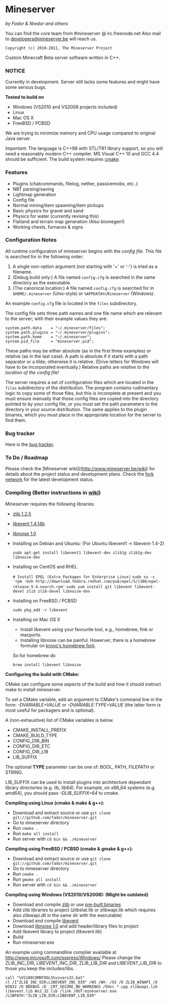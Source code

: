 # Mineserver
*by Fador & Nredor and others*

You can find the core team from #mineserver @ irc.freenode.net
Also mail to developers@mineserver.be will reach us.

    Copyright (c) 2010-2011, The Mineserver Project

Custom Minecraft Beta server software written in C++.

### NOTICE
Currently in development.
Server still lacks some features and might have some serious bugs.

**Tested to build on**

 * Windows (VS2010 and VS2008 projects included)
 * Linux
 * Mac OS X
 * FreeBSD / PCBSD

We are trying to minimize memory and CPU usage compared to original Java server.

*Important:* The language is C++98 with STL/TR1 library support, so you will need a reasonably modern
C++ compiler. MS Visual C++ 10 and GCC 4.4 should be sufficient. The build system requires [cmake](http://www.cmake.org/).

### Features

 * Plugins (chatcommands, filelog, nether, passivemobs, etc..)
 * NBT parsing/saving
 * Lightmap generation
 * Config file
 * Normal mining/item spawning/item pickups
 * Basic physics for gravel and sand
 * Physics for water (currently revising this)
 * Flatland and terrain map generation (Also biomegen!)
 * Working chests, furnaces & signs

### Configuration Notes

All runtime configuration of mineserver begins with the *config file*. This file is searched for in the following order:

 1. A single non-option argument (not starting with '+' or '-') is tried as a filename.
 2. (Debug build only:) A file named `config.cfg` is searched in the same directory as the executable.
 3. (The canonical location:) A file named `config.cfg` is searched for in `$HOME/.mineserver` (Unix-style)
    or `%APPDATA%\Mineserver` (Windows).

An example `config.cfg` file is located in the `files` subdirectory.

The config file sets three path names and one file name which are relevant to the server; with their example values they are:

    system.path.data    = "~/.mineserver/files";
    system.path.plugins = "~/.mineserver/plugins";
    system.path.home    = "~/.mineserver";
    system.pid_file     = "mineserver.pid";

These paths may be either absolute (as in the first three examples) or relative (as in the last case). A path is
absolute if it starts with a path separator or a tilde; otherwise it is relative. (Drive letters for Windows will
have to be incorporated eventually.) Relative paths are *relative to the location of the config file!*

The server requires a set of configuration files which are located in the `files` subdirectory
of the distribution. The program contains rudimentary logic to copy some of those files, but this
is incomplete at present and you must ensure manually that those config files are copied into
the directory pointed to by your config file, or you must set the path parameters to the directory
in your source distribution. The same applies to the plugin binaries, which you must place in the
appropriate location for the server to find them.


### Bug tracker

Here is the [bug tracker](http://redmine.fknsrs.biz/projects/mineserver).

### To Do / Roadmap

Please check the [Mineserver wiki]((http://www.mineserver.be/wiki) for details about the project status and development plans.
Check the [fork network](https://github.com/fador/mineserver/network) for the latest development status.

### Compiling (Better instructions in [wiki](http://www.mineserver.be/wiki))

Mineserver requires the following libraries:

 * [zlib 1.2.5](http://www.zlib.org)
 * [libevent 1.4.14b](http://monkey.org/~provos/libevent/)
 * [libnoise 1.0](http://libnoise.sourceforge.net/)

 * Installing on Debian and Ubuntu: (For Ubuntu libevent1 -> libevent-1.4-2)

    `sudo apt-get install libevent1 libevent-dev zlib1g zlib1g-dev libnoise-dev`

 * Installing on CentOS and RHEL

    `# Install EPEL (Extra Packages for Enterprise Linux)`
    `sudo su -c 'rpm -Uvh http://download.fedora.redhat.com/pub/epel/5/i386/epel-release-5-4.noarch.rpm'`
    `sudo yum install git libevent libevent-devel zlib zlib-devel libnoise-dev`

 * Installing on FreeBSD / PCBSD

    `sudo pkg_add -r libevent`

 * Installing on Mac OS X
    * Install libevent using your favourite tool, e.g., homebrew, fink or macports.
    * Installing libnoise can be painful. Howerver, there is a homebrew formular
      on [krono's homebrew fork](http://github.com/krono/homebrew).

    So for homebrew do

    `brew install libevent libnoise`

**Configuring the build with CMake:**

CMake can configure some aspects of the build and how it should instruct make
to install mineserver.

To set a CMake variable, add an argument to CMake's command line in the form:
*-DVARIABLE=VALUE* or *-DVARIABLE:TYPE=VALUE* (the latter form is most useful
for packagers and is optional).

A (non-exhaustive) list of CMake variables is below.

 * CMAKE\_INSTALL\_PREFIX
 * CMAKE\_BUILD\_TYPE
 * CONFIG\_DIR\_BIN
 * CONFIG\_DIR\_ETC
 * CONFIG\_DIR\_LIB
 * LIB\_SUFFIX

The optional **TYPE** parameter can be one of: BOOL, PATH, FILEPATH or STRING.

LIB\_SUFFIX can be used to install plugins into architecture dependant library
directories (e.g. lib, lib64). For example, on x86\_64 systems (e.g. amd64),
you should pass *-DLIB_SUFFIX=64* to cmake.

**Compiling using Linux (cmake & make & g++):**

 * Download and extract source or use `git clone git://github.com/fador/mineserver.git`
 * Go to mineserver directory
 * Run `cmake .`
 * Run `make all install`
 * Run server with `cd bin && ./mineserver`

**Compiling using FreeBSD / PCBSD (cmake & gmake & g++):**

 * Download and extract source or use `git clone git://github.com/fador/mineserver.git`
 * Go to mineserver directory
 * Run `cmake .`
 * Run `gmake all install`
 * Run server with `cd bin && ./mineserver`

**Compiling using Windows (VS2010/VS2008): (Might be outdated)**

 * Download and compile [zlib](http://www.zlib.org) or use [pre-built binaries](http://www.winimage.com/zLibDll/index.html)
 * Add zlib libraries to project (zlibstat.lib or zlibwapi.lib which requires also zlibwapi.dll in the same dir with the executable)
 * Download and compile [libevent](http://monkey.org/~provos/libevent/)
 * Download [libnoise 1.0](http://libnoise.sourceforge.net/) and add header/library files to project
 * Add libevent library to project (libevent.lib)
 * Build
 * Run mineserver.exe

 An example using commandline compiler available at http://www.microsoft.com/express/Windows/ Please change the ZLIB_INC_DIR, LIBEVENT_INC_DIR, ZLIB_LIB_DIR and LIBEVENT_LIB_DIR to those you keep the includes/libs.

    call "%VS100COMNTOOLS%vsvars32.bat"
    cl /I"ZLIB_INC_DIR;LIBEVENT_INC_DIR" /W3 /WX- /O2 /D ZLIB_WINAPI /D WIN32 /D NDEBUG /D _CRT_SECURE_NO_WARNINGS /EHsc *.cpp zlibwapi.lib libevent.lib Ws2_32.lib /link /OUT:mineserver.exe /LIBPATH:"ZLIB_LIB_DIR;LIBEVENT_LIB_DIR"


